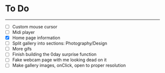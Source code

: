 # To Do
---

-[ ] Custom mouse cursor
-[ ] Midi player
-[x] Home page information
-[ ] Split gallery into sections: Photography/Design
-[ ] More gifs
-[ ] Finish building the 0day surprise function
-[ ] Fake webcam page with me looking dead on it
-[ ] Make gallery images, onClick, open to proper resolution 

